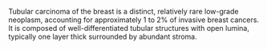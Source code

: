 Tubular carcinoma of the breast is a distinct, relatively rare low-grade neoplasm, accounting for approximately 1 to 2% of invasive breast cancers. It is composed of well-differentiated tubular structures with open lumina, typically one layer thick surrounded by abundant stroma.